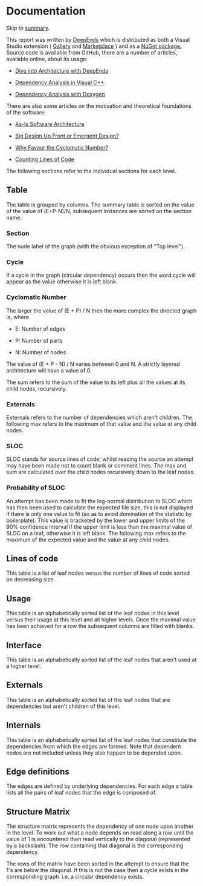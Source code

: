 # Documentation


Skip to [summary](DeepEndsSummary.md).


This report was written by 
[DeepEnds](https://github.com/zebmason/deepends)
 which is distributed as both a Visual Studio extension (
[Gallery](https://visualstudiogallery.msdn.microsoft.com/4c9c5d41-46d2-409d-8c83-9d6d4d9e86bc?redir=0)
 and 
[Marketplace](https://marketplace.visualstudio.com/items?itemName=ZebM.DeepEnds)
) and as a 
[NuGet package.](https://www.nuget.org/packages/DeepEnds.Console/)
Source code is available from GitHub, there are a number of articles, available online, about its usage:



* [Dive into Architecture with DeepEnds](http://htmlpreview.github.com/?https://github.com/zebmason/DeepEnds/blob/master/Doc/userguide.html)

* [Dependency Analysis in Visual C++](http://www.codeproject.com/Articles/1137021/Dependency-Analysis-in-Visual-Cplusplus)

* [Dependency Analysis with Doxygen](https://www.codeproject.com/Articles/1155619/Dependency-Analysis-with-Doxygen)




There are also some articles on the motivation and theoretical foundations of the software:



* [As-Is Software Architecture](http://www.codeproject.com/Articles/1098935/As-Is-Software-Architecture)

* [Big Design Up Front or Emergent Design?](https://www.codeproject.com/Tips/1158303/Big-Design-Up-Front-or-Emergent-Design)

* [Why Favour the Cyclomatic Number?](https://www.codeproject.com/Tips/1116433/Why-Favour-the-Cyclomatic-Number)

* [Counting Lines of Code](https://www.codeproject.com/Tips/1136171/Counting-Lines-of-Code)




The following sections refer to the individual sections for each level.


## Table



The table is grouped by columns. The summary table is sorted on the value of 
the value of (E+P-N)/N, subsequent instances are sorted on the section name.


### Section



The node label of the graph (with the obvious exception of "Top level").





### Cycle



If a cycle in the graph (circular dependency) occurs then the word cycle will appear as the value otherwise it 
is left blank.





### Cyclomatic Number



The larger the value of (E + P) / N then the more complex the directed graph is, where




* E: Number of edges

* P: Number of parts

* N: Number of nodes



The value of (E + P - N) / N varies between 0 and N. A strictly layered architecture will have a value of 0.



The sum refers to the sum of the value to its left plus all the values at its child nodes, recursively.





### Externals



Externals refers to the number of dependencies which aren't children.
The following max refers to the maximum of that value and the value at any child nodes.





### SLOC



SLOC stands for source lines of code; whilst reading the source an attempt may have 
been made not to count blank or comment lines. The max and sum are calculated over 
the child nodes recursively down to the leaf nodes.





### Probability of SLOC



An attempt has been made to fit the log-normal distribution to SLOC which has then 
been used to calculate the expected file size, this is not displayed if there is only 
one value to fit (so as to avoid domination of the statistic by boilerplate). This 
value is bracketed by the lower and upper limits of the 90% confidence interval if 
the upper limit is less than the maximal value of SLOC on a leaf, otherwise it is 
left blank. The following max refers to the maximum of the expected value and the 
value at any child nodes.





## Lines of code


This table is a list of leaf nodes versus the
number of lines of code sorted on decreasing size.


## Usage


This table is an alphabetically sorted list of the leaf nodes in this level
versus their usage at this level and all higher levels.
Once the maximal value has been achieved for a row the subsequent columns
are filled with blanks.


## Interface


This table is an alphabetically sorted list of the leaf nodes that aren't used
at a higher level.


## Externals


This table is an alphabetically sorted list of the leaf nodes that are dependencies
but aren't children of this level.


## Internals


This table is an alphabetically sorted list of the leaf nodes that constitute the dependencies
from which the edges are formed. Note that dependent nodes are not included unless they
also happen to be depended upon.


## Edge definitions


The edges are defined by underlying dependencies.
For each edge a table lists all the pairs of leaf nodes
that the edge is composed of.



## Structure Matrix


The structure matrix represents the dependency of one node upon another in the level.
To work out what a node depends on read along a row until the value of 1 is encountered
then read vertically to the diagonal (represented by a backslash).
The row containing that diagonal is the corresponding dependency.

The rows of the matrix have been sorted in the attempt to ensure that the 1's are
below the diagonal. If this is not the case then a cycle exists in the corresponding
graph. i.e. a circular dependency exists.



